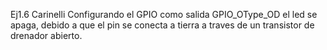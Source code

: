 Ej1.6 Carinelli
Configurando el GPIO como salida GPIO_OType_OD el led se apaga, debido a que el pin se conecta a tierra a traves de un transistor de drenador abierto.
